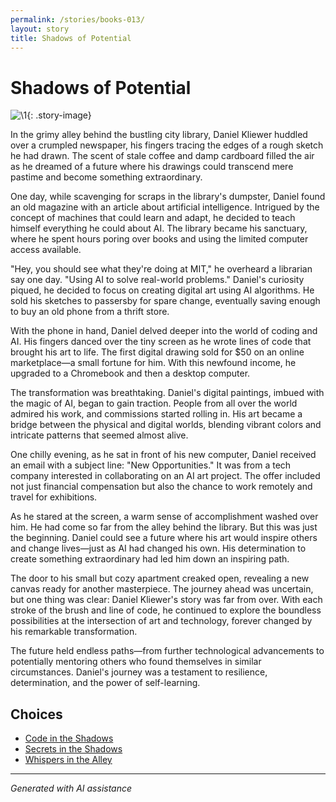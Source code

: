 ```yaml
---
permalink: /stories/books-013/
layout: story
title: Shadows of Potential
---
```


# Shadows of Potential

![\1](/input_images/books-013){: .story-image}

In the grimy alley behind the bustling city library, Daniel Kliewer huddled over a crumpled newspaper, his fingers tracing the edges of a rough sketch he had drawn. The scent of stale coffee and damp cardboard filled the air as he dreamed of a future where his drawings could transcend mere pastime and become something extraordinary.

One day, while scavenging for scraps in the library's dumpster, Daniel found an old magazine with an article about artificial intelligence. Intrigued by the concept of machines that could learn and adapt, he decided to teach himself everything he could about AI. The library became his sanctuary, where he spent hours poring over books and using the limited computer access available.

"Hey, you should see what they're doing at MIT," he overheard a librarian say one day. "Using AI to solve real-world problems." Daniel's curiosity piqued, he decided to focus on creating digital art using AI algorithms. He sold his sketches to passersby for spare change, eventually saving enough to buy an old phone from a thrift store.

With the phone in hand, Daniel delved deeper into the world of coding and AI. His fingers danced over the tiny screen as he wrote lines of code that brought his art to life. The first digital drawing sold for $50 on an online marketplace—a small fortune for him. With this newfound income, he upgraded to a Chromebook and then a desktop computer.

The transformation was breathtaking. Daniel's digital paintings, imbued with the magic of AI, began to gain traction. People from all over the world admired his work, and commissions started rolling in. His art became a bridge between the physical and digital worlds, blending vibrant colors and intricate patterns that seemed almost alive.

One chilly evening, as he sat in front of his new computer, Daniel received an email with a subject line: "New Opportunities." It was from a tech company interested in collaborating on an AI art project. The offer included not just financial compensation but also the chance to work remotely and travel for exhibitions.

As he stared at the screen, a warm sense of accomplishment washed over him. He had come so far from the alley behind the library. But this was just the beginning. Daniel could see a future where his art would inspire others and change lives—just as AI had changed his own. His determination to create something extraordinary had led him down an inspiring path.

The door to his small but cozy apartment creaked open, revealing a new canvas ready for another masterpiece. The journey ahead was uncertain, but one thing was clear: Daniel Kliewer's story was far from over. With each stroke of the brush and line of code, he continued to explore the boundless possibilities at the intersection of art and technology, forever changed by his remarkable transformation.

The future held endless paths—from further technological advancements to potentially mentoring others who found themselves in similar circumstances. Daniel's journey was a testament to resilience, determination, and the power of self-learning.


## Choices

* [Code in the Shadows](/stories/20221113_161531)
* [Secrets in the Shadows](/stories/476902298_2026199734459132_8101314172205332991_n)
* [Whispers in the Alley](/stories/20221014_134512)


---
*Generated with AI assistance*
